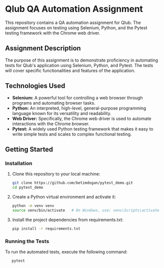 # Qlub QA Automation Assignment

This repository contains a QA automation assignment for Qlub. The assignment focuses on testing using Selenium, Python, and the Pytest testing framework with the Chrome web driver.

## Assignment Description

The purpose of this assignment is to demonstrate proficiency in automating tests for Qlub's application using Selenium, Python, and Pytest. The tests will cover specific functionalities and features of the application.

## Technologies Used

- **Selenium:** A powerful tool for controlling a web browser through programs and automating browser tasks.
- **Python:** An interpreted, high-level, general-purpose programming language known for its versatility and readability.
- **Web Driver:** Specifically, the Chrome web driver is used to automate interactions with the Chrome browser.
- **Pytest:** A widely used Python testing framework that makes it easy to write simple tests and scales to complex functional testing.

## Getting Started

### Installation

1. Clone this repository to your local machine:
   ```bash
   git clone https://github.com/betimdogan/pytest_demo.git
   cd pytest_demo

2. Create a Python virtual environment and activate it:
   ```bash
   python -m venv venv
   source venv/bin/activate   # On Windows, use: venv\Scripts\activate
   
3. Install the project dependencies from requirements.txt:
    ```bash
   pip install -r requirements.txt

### Running the Tests

To run the automated tests, execute the following command:
```bash 
   pytest
